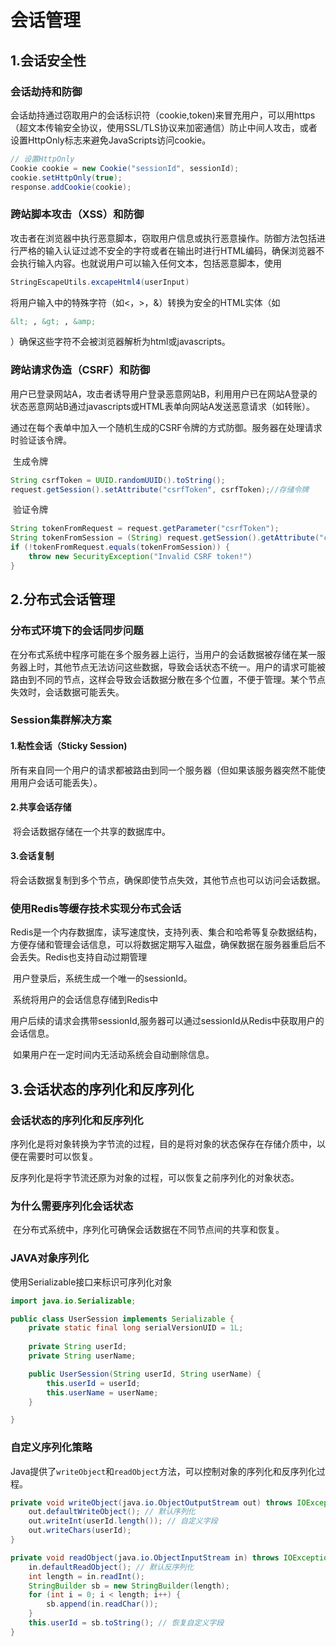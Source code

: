 # 会话管理

## 1.会话安全性

### 会话劫持和防御

​	会话劫持通过窃取用户的会话标识符（cookie,token)来冒充用户，可以用https（超文本传输安全协议，使用SSL/TLS协议来加密通信）防止中间人攻击，或者设置HttpOnly标志来避免JavaScripts访问cookie。

```java
// 设置HttpOnly
Cookie cookie = new Cookie("sessionId", sessionId);
cookie.setHttpOnly(true);
response.addCookie(cookie);

```

### 跨站脚本攻击（XSS）和防御

​	攻击者在浏览器中执行恶意脚本，窃取用户信息或执行恶意操作。防御方法包括进行严格的输入认证过滤不安全的字符或者在输出时进行HTML编码，确保浏览器不会执行输入内容。也就说用户可以输入任何文本，包括恶意脚本，使用

```java
StringEscapeUtils.excapeHtml4(userInput)
```

将用户输入中的特殊字符（如<，>，&）转换为安全的HTML实体（如

```html
&lt; , &gt; , &amp;
```

）确保这些字符不会被浏览器解析为html或javascripts。

### 跨站请求伪造（CSRF）和防御

​	用户已登录网站A，攻击者诱导用户登录恶意网站B，利用用户已在网站A登录的状态恶意网站B通过javascripts或HTML表单向网站A发送恶意请求（如转账）。

​	通过在每个表单中加入一个随机生成的CSRF令牌的方式防御。服务器在处理请求时验证该令牌。

​	生成令牌

```java
String csrfToken = UUID.randomUUID().toString();
request.getSession().setAttribute("csrfToken", csrfToken);//存储令牌
```

​	验证令牌

```java
String tokenFromRequest = request.getParameter("csrfToken");
String tokenFromSession = (String) request.getSession().getAttribute("csrfToken");
if (!tokenFromRequest.equals(tokenFromSession)) {
    throw new SecurityException("Invalid CSRF token!")
}
```

## 2.分布式会话管理

### 分布式环境下的会话同步问题

​	在分布式系统中程序可能在多个服务器上运行，当用户的会话数据被存储在某一服务器上时，其他节点无法访问这些数据，导致会话状态不统一。用户的请求可能被路由到不同的节点，这样会导致会话数据分散在多个位置，不便于管理。某个节点失效时，会话数据可能丢失。

### Session集群解决方案

#### 1.粘性会话（Sticky Session)

​	所有来自同一个用户的请求都被路由到同一个服务器（但如果该服务器突然不能使用用户会话可能丢失）。

#### 2.共享会话存储

​	将会话数据存储在一个共享的数据库中。

#### 3.会话复制

​	将会话数据复制到多个节点，确保即使节点失效，其他节点也可以访问会话数据。

### 使用Redis等缓存技术实现分布式会话

​	Redis是一个内存数据库，读写速度快，支持列表、集合和哈希等复杂数据结构，方便存储和管理会话信息，可以将数据定期写入磁盘，确保数据在服务器重启后不会丢失。Redis也支持自动过期管理

​	用户登录后，系统生成一个唯一的sessionId。

​	系统将用户的会话信息存储到Redis中

​	用户后续的请求会携带sessionId,服务器可以通过sessionId从Redis中获取用户的会话信息。

​	如果用户在一定时间内无活动系统会自动删除信息。

## 3.会话状态的序列化和反序列化

### 会话状态的序列化和反序列化

​	序列化是将对象转换为字节流的过程，目的是将对象的状态保存在存储介质中，以便在需要时可以恢复。

反序列化是将字节流还原为对象的过程，可以恢复之前序列化的对象状态。

### 为什么需要序列化会话状态

​	在分布式系统中，序列化可确保会话数据在不同节点间的共享和恢复。

### JAVA对象序列化

使用Serializable接口来标识可序列化对象

```java
import java.io.Serializable;

public class UserSession implements Serializable {
    private static final long serialVersionUID = 1L;
    
    private String userId;
    private String userName;

    public UserSession(String userId, String userName) {
        this.userId = userId;
        this.userName = userName;
    }

}

```

### 自定义序列化策略

Java提供了`writeObject`和`readObject`方法，可以控制对象的序列化和反序列化过程。

```java
private void writeObject(java.io.ObjectOutputStream out) throws IOException {
    out.defaultWriteObject(); // 默认序列化
    out.writeInt(userId.length()); // 自定义字段
    out.writeChars(userId);
}

private void readObject(java.io.ObjectInputStream in) throws IOException, ClassNotFoundException {
    in.defaultReadObject(); // 默认反序列化
    int length = in.readInt();
    StringBuilder sb = new StringBuilder(length);
    for (int i = 0; i < length; i++) {
        sb.append(in.readChar());
    }
    this.userId = sb.toString(); // 恢复自定义字段
}
```

